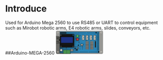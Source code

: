 # Introduce
Used for Arduino Mega 2560 to use RS485 or UART to control equipment such as Mirobot robotic arms, E4 robotic arms, slides, conveyors, etc.
##Arduino-MEGA-2560
<img src="./img/mega_2560.png" style="width: 30%;">

